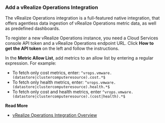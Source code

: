 ### Add a vRealize Operations Integration

The vRealize Operations integration is a full-featured native integration, that offers agentless data ingestion of vRealize Operations metric data, as well as predefined dashboards.

To register a new vRealize Operations instance, you need a Cloud Services console API token and a vRealize Operations endpoint URL. Click **How to get the API token** on the left and follow the instructions.

In the **Metric Allow List**, add metrics to an allow list by entering a regular expression. For example:

* To fetch only cost metrics, enter: <code>^vrops.vmware.(datastore|clustercomputeresource).cost.*$</code>
* To fetch only health metrics, enter: <code>^vrops.vmware.(datastore|clustercomputeresource).health.*$</code>
* To fetch only cost and health metrics, enter <code>^vrops.vmware.(datastore|clustercomputeresource).(cost|health).*$</code>


**Read More**
* [vRealize Operations Integration Overview](https://docs.wavefront.com/integrations_vrops.html)
